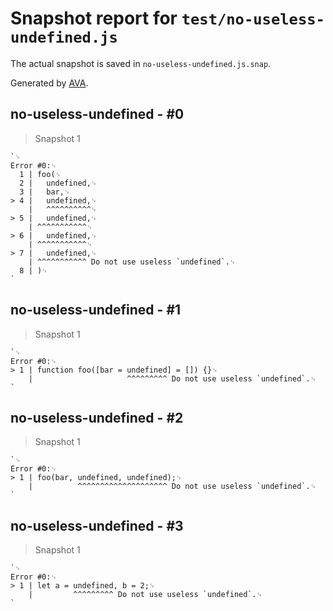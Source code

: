 # Snapshot report for `test/no-useless-undefined.js`

The actual snapshot is saved in `no-useless-undefined.js.snap`.

Generated by [AVA](https://avajs.dev).

## no-useless-undefined - #0

> Snapshot 1

    `␊
    Error #0:␊
      1 | foo(␊
      2 | 	undefined,␊
      3 | 	bar,␊
    > 4 | 	undefined,␊
        | 	^^^^^^^^^^␊
    > 5 | 	undefined,␊
        | ^^^^^^^^^^^␊
    > 6 | 	undefined,␊
        | ^^^^^^^^^^^␊
    > 7 | 	undefined,␊
        | ^^^^^^^^^^^ Do not use useless `undefined`.␊
      8 | )␊
    `

## no-useless-undefined - #1

> Snapshot 1

    `␊
    Error #0:␊
    > 1 | function foo([bar = undefined] = []) {}␊
        |                     ^^^^^^^^^ Do not use useless `undefined`.␊
    `

## no-useless-undefined - #2

> Snapshot 1

    `␊
    Error #0:␊
    > 1 | foo(bar, undefined, undefined);␊
        |          ^^^^^^^^^^^^^^^^^^^^ Do not use useless `undefined`.␊
    `

## no-useless-undefined - #3

> Snapshot 1

    `␊
    Error #0:␊
    > 1 | let a = undefined, b = 2;␊
        |         ^^^^^^^^^ Do not use useless `undefined`.␊
    `
